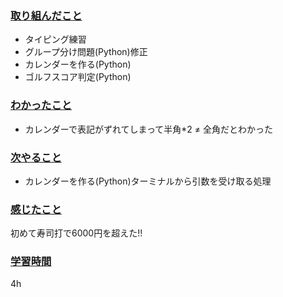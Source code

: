 ### <u>取り組んだこと</u>
- タイピング練習
- グループ分け問題(Python)修正
- カレンダーを作る(Python)
- ゴルフスコア判定(Python)

### <u>わかったこと</u>
- カレンダーで表記がずれてしまって半角*2 ≠ 全角だとわかった

### <u>次やること</u>
- カレンダーを作る(Python)ターミナルから引数を受け取る処理

### <u>感じたこと</u>
初めて寿司打で6000円を超えた!!

### <u>学習時間</u>
4h